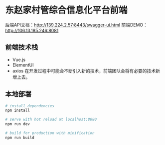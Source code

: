 # 东赵家村管综合信息化平台前端
后端API文档：http://139.224.2.57:8443/swagger-ui.html
前端DEMO：http://106.13.185.246:8081
## 前端技术栈
* Vue.js
* ElementUI
* axios
在开发过程中可能会不断引入新的技术，前端团队会将有必要的技术新增上去。
## 本地部署
``` bash
# install dependencies
npm install

# serve with hot reload at localhost:8080
npm run dev

# build for production with minification
npm run build
```


